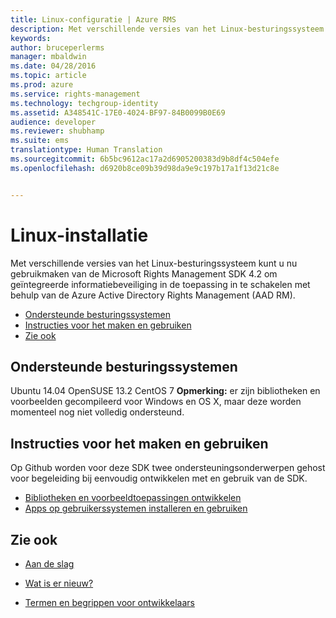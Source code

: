 ```yaml
---
title: Linux-configuratie | Azure RMS
description: Met verschillende versies van het Linux-besturingssysteem kunt u nu gebruikmaken van de Microsoft Rights Management SDK 4.2.
keywords: 
author: bruceperlerms
manager: mbaldwin
ms.date: 04/28/2016
ms.topic: article
ms.prod: azure
ms.service: rights-management
ms.technology: techgroup-identity
ms.assetid: A348541C-17E0-4024-BF97-84B0099B0E69
audience: developer
ms.reviewer: shubhamp
ms.suite: ems
translationtype: Human Translation
ms.sourcegitcommit: 6b5bc9612ac17a2d6905200383d9b8df4c504efe
ms.openlocfilehash: d6920b8ce09b39d98da9e9c197b17a1f13d21c8e


---
```


# Linux-installatie


Met verschillende versies van het Linux-besturingssysteem kunt u nu gebruikmaken van de Microsoft Rights Management SDK 4.2 om geïntegreerde informatiebeveiliging in de toepassing in te schakelen met behulp van de Azure Active Directory Rights Management (AAD RM).

-   [Ondersteunde besturingssystemen](#supported_operating_systems)
-   [Instructies voor het maken en gebruiken](#how_to_build_and_use)
-   [Zie ook](#see_also)

## Ondersteunde besturingssystemen


Ubuntu 14.04 OpenSUSE 13.2 CentOS 7 **Opmerking:** er zijn bibliotheken en voorbeelden gecompileerd voor Windows en OS X, maar deze worden momenteel nog niet volledig ondersteund.

 

## Instructies voor het maken en gebruiken

Op Github worden voor deze SDK twee ondersteuningsonderwerpen gehost voor begeleiding bij eenvoudig ontwikkelen met en gebruik van de SDK.

-   [Bibliotheken en voorbeeldtoepassingen ontwikkelen](https://github.com/AzureAD/rms-sdk-for-cpp/blob/master/docs/how_to_build_it.md)
-   [Apps op gebruikerssystemen installeren en gebruiken](https://github.com/AzureAD/rms-sdk-for-cpp/blob/master/docs/how_to_use_it.md)

## Zie ook

* [Aan de slag](get-started.md)

* [Wat is er nieuw?](release-notes.md)

* [Termen en begrippen voor ontwikkelaars](core-concepts.md)

 

 






<!--HONumber=Jun16_HO4-->


